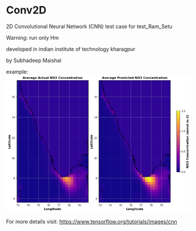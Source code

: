 # Conv2D
2D Convolutional Neural Network (CNN) test case for test_Ram_Setu

 Warning: run only Hm

developed in indian institute of technology kharagpur

by Subhadeep Maishal


example:
![Figure](https://github.com/subhadeep-maishal/Conv2D/blob/main/convo2d_x.png) 



For more details visit: https://www.tensorflow.org/tutorials/images/cnn
